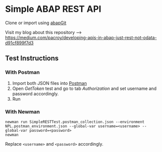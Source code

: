 # Simple ABAP REST API

Clone or import using [abapGit](https://github.com/larshp/abapGit)

Visit my blog about this repository --> https://medium.com/pacroy/developing-apis-in-abap-just-rest-not-odata-d91cf899f7d3

## Test Instructions

### With Postman

1. Import both JSON files into [Postman](https://www.getpostman.com/)
2. Open _GetToken_ test and go to tab _Authorization_ and set username and password accordingly.
3. Run

### With Newman

```
newman run SimpleRESTTest.postman_collection.json --environment NPL.postman_environment.json --global-var username=<username> --global-var password=<password>
newman
```

Replace `<username>` and `<password>` accordingly.
